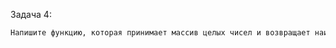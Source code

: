 Задача 4:

```txt
Напишите функцию, которая принимает массив целых чисел и возвращает наибольшее значение в массиве.
```

